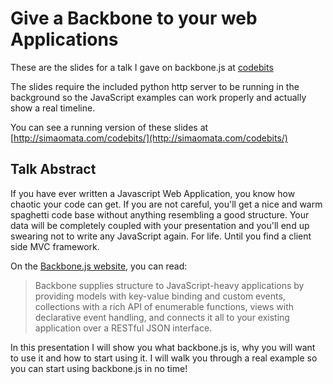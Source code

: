 # Give a Backbone to your web Applications

These are the slides for a talk I gave on backbone.js at
[codebits](http://codebits.eu)

The slides require the included python http server to be running in
the background so the JavaScript examples can work properly and
actually show a real timeline.

You can see a running version of these slides at
[http://simaomata.com/codebits/](http://simaomata.com/codebits/)

## Talk Abstract

If you have ever written a Javascript Web Application, you know how
chaotic your code can get. If you are not careful, you'll get a nice
and warm spaghetti code base without anything resembling a good
structure. Your data will be completely coupled with your presentation
and you'll end up swearing not to write any JavaScript again. For
life. Until you find a client side MVC framework.

On the
[Backbone.js website](http://documentcloud.github.com/backbone/), you
can read:

> Backbone supplies structure to JavaScript-heavy applications by
> providing models with key-value binding and custom events,
> collections with a rich API of enumerable functions, views with
> declarative event handling, and connects it all to your existing
> application over a RESTful JSON interface.

In this presentation I will show you what backbone.js is, why you will
want to use it and how to start using it. I will walk you through a
real example so you can start using backbone.js in no time!

